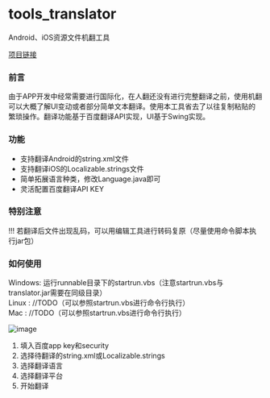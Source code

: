 # tools_translator
Android、iOS资源文件机翻工具

[项目链接](https://github.com/wilsonchouu/tools_translator)

### 前言
由于APP开发中经常需要进行国际化，在人翻还没有进行完整翻译之前，使用机翻可以大概了解UI变动或者部分简单文本翻译。使用本工具省去了以往复制粘贴的繁琐操作。翻译功能基于百度翻译API实现，UI基于Swing实现。

### 功能
- 支持翻译Android的string.xml文件
- 支持翻译iOS的Localizable.strings文件
- 简单拓展语言种类，修改Language.java即可
- 灵活配置百度翻译API KEY

### 特别注意
!!! 若翻译后文件出现乱码，可以用编辑工具进行转码复原（尽量使用命令脚本执行jar包）

### 如何使用
Windows: 运行runnable目录下的startrun.vbs（注意startrun.vbs与translator.jar需要在同级目录）  
Linux  : //TODO（可以参照startrun.vbs进行命令行执行）  
Mac    : //TODO（可以参照startrun.vbs进行命令行执行）

![image](https://raw.githubusercontent.com/wilsonchouu/tools_translator/master/screenshot/screenshot.png)  

1. 填入百度app key和security
2. 选择待翻译的string.xml或Localizable.strings
3. 选择翻译语言
4. 选择翻译平台
5. 开始翻译